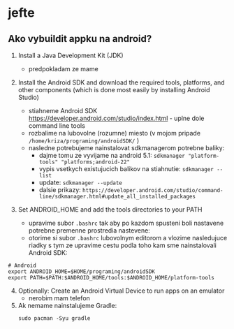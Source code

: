 # jefte

##  Ako vybuildit appku na android?

1. Install a Java Development Kit (JDK) 
   - predpokladam ze mame
   
2. Install the Android SDK and download the required tools, platforms, and other components (which is done most easily by installing Android Studio)
   - stiahneme Android SDK https://developer.android.com/studio/index.html - uplne dole command line tools
   - rozbalime na lubovolne (rozumne) miesto (v mojom pripade `/home/kriza/programing/androidSDK/` )
   - nasledne potrebujeme nainstalovat sdkmanagerom potrebne baliky:
      - dajme tomu ze vyvijame na android 5.1: `sdkmanager "platform-tools" "platforms;android-22"`
      - vypis vsetkych existujucich balikov na stiahnutie: `sdkmanager --list`
      - update: `sdkmanager --update`
      - dalsie prikazy: `https://developer.android.com/studio/command-line/sdkmanager.html#update_all_installed_packages`

3. Set ANDROID_HOME and add the tools directories to your PATH
   - upravime subor `.bashrc` tak aby po kazdom spusteni boli nastavene potrebne premenne prostredia nastevene:
   - otorime si subor `.bashrc` lubovolnym editorom a vlozime nasledujuce riadky s tym ze upravime cestu podla toho kam sme nainstalovali Android SDK:
```
# Android
export ANDROID_HOME=$HOME/programing/androidSDK
export PATH=$PATH:$ANDROID_HOME/tools:$ANDROID_HOME/platform-tools
```

4. Optionally: Create an Android Virtual Device to run apps on an emulator
   - nerobim mam telefon 
5. Ak nemame nainstalujeme Gradle:
   ```
   sudo pacman -Syu gradle
   ```
